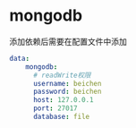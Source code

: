 # mongodb
添加依赖后需要在配置文件中添加
```yaml
data:
    mongodb:
      # readWrite权限
      username: beichen
      password: beichen
      host: 127.0.0.1
      port: 27017
      database: file
```
